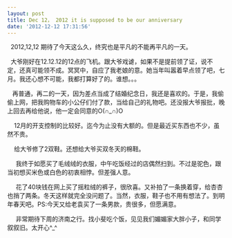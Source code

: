 ```yaml
---
layout: post
title: Dec 12， 2012 it is supposed to be our anniversary
date: '2012-12-12 17:31:56'
---
```



  2012,12,12 期待了今天这么久，终究也是平凡的不能再平凡的一天。

  大爷刚好在12.12.12的12点的飞机。跟大爷戏谑，如果不是提前领了证，说不定，还真可能领不成。冥冥中，自应了我老娘的意。她当年叫嚣着早点领了吧，七月。我还心想不可能，我都打算好了的。谁想。。。

   再普通，再二的一天，因为差点当成了结婚纪念日，我还是喜欢的。于是，我偷偷上网，把我购物车的小公仔们付了款，当给自己的礼物吧。还没报大爷报批，晚上回去再给他说，他一定会同意的O(∩_∩)O

    12月的开支控制的比较好。迄今为止没有大额的。但是最近买东西也不少，虽然不贵。

    给大爷修了2双鞋。还想给大爷买双冬天的棉鞋。

     我终于如愿买了毛绒绒的衣服，中午吃饭经过的店偶然扫到。不过是驼色，跟当初想买米色或白色的初衷相悖。但差强人意。

     花了40块钱在网上买了摇粒绒的裤子，很欣喜。又补拍了一条换着穿，给杏杏也捎了两条。冬天这样就完全没问题了。当然，衣服，鞋子也不用有想法了。到明年春天吧。PS:今天又给老袁买了一条男款，贵很多，但愿满意。

     非常期待下周的济南之行。找小斐吃个饭，见见我们媚媚家大胖小子，和同学叙叙旧。太开心^_^


